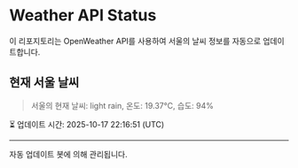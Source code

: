 
# Weather API Status

이 리포지토리는 OpenWeather API를 사용하여 서울의 날씨 정보를 자동으로 업데이트합니다.

## 현재 서울 날씨
> 서울의 현재 날씨: light rain, 온도: 19.37°C, 습도: 94%

⏳ 업데이트 시간: 2025-10-17 22:16:51 (UTC)

---
자동 업데이트 봇에 의해 관리됩니다.
